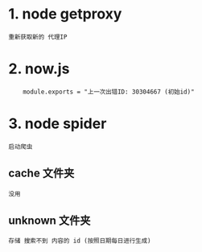 # 1. node getproxy 
    重新获取新的 代理IP 
# 2. now.js 
```
    module.exports = "上一次出错ID: 30304667 (初始id)"
```
# 3. node spider 
    启动爬虫
## cache 文件夹 
    没用
## unknown 文件夹
    存储 搜索不到 内容的 id (按照日期每日进行生成)
    